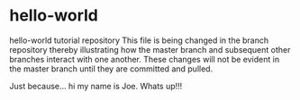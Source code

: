 # hello-world
hello-world tutorial repository
This file is being changed in the branch repository thereby illustrating how the master branch and
subsequent other branches interact with one another. These changes will not be evident in the master
 branch until they are committed and pulled.
 
 Just because... hi my name is Joe. Whats up!!!

